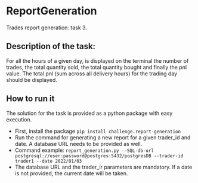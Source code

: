 # ReportGeneration
Trades report generation: task 3.

## Description of the task:
For all the hours of a given day, is displayed on the terminal the number of trades, the total quantity sold, 
the total quantity bought and finally the pnl value. 
The total pnl (sum across all delivery hours) for the trading day should be displayed.

## How to run it
The solution for the task is provided as a python package with easy execution.

- First, install the package `pip install challenge.report-generation`
- Run the command for generating a new report for a given trader_id and date. A database URL needs to be provided as well.
- Command example:  `report_generation.py --SQL-db-url postgresql://user:password@postgres:5432/postgresDB --trader-id trader1 --date 2022/01/03`
- The database URL and the trader_ir parameters are mandatory. If a date is not provided, the current date will be taken.